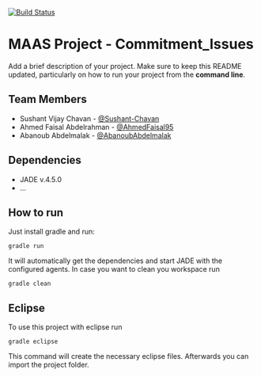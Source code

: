 [![Build Status](https://travis-ci.org/HBRS-MAAS/ws18-project-commitment_issues.svg?branch=master)](https://travis-ci.org/HBRS-MAAS/ws18-project-commitment_issues)

# MAAS Project - Commitment_Issues

Add a brief description of your project. Make sure to keep this README updated, particularly on how to run your project from the **command line**.

## Team Members
*   Sushant Vijay Chavan - [@Sushant-Chavan](https://github.com/Sushant-Chavan)
*   Ahmed Faisal Abdelrahman - [@AhmedFaisal95](https://github.com/AhmedFaisal95)
*   Abanoub Abdelmalak - [@AbanoubAbdelmalak](https://github.com/AbanoubAbdelmalak)

## Dependencies
* JADE v.4.5.0
* ...

## How to run
Just install gradle and run:

    gradle run

It will automatically get the dependencies and start JADE with the configured agents.
In case you want to clean you workspace run

    gradle clean

## Eclipse
To use this project with eclipse run

    gradle eclipse

This command will create the necessary eclipse files.
Afterwards you can import the project folder.
